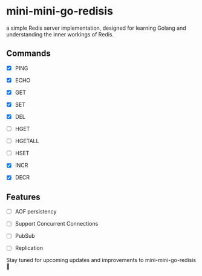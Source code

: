# mini-mini-go-redisis

a simple Redis server implementation, designed for learning Golang and understanding the inner workings of Redis.

## Commands
- [x] PING
- [x] ECHO
- [x] GET 
- [x] SET  
- [x] DEL

- [ ] HGET
- [ ] HGETALL
- [ ] HSET

- [x] INCR
- [x] DECR

## Features
- [ ] AOF persistency
- [ ] Support Concurrent Connections
- [ ] PubSub
- [ ] Replication


Stay tuned for upcoming updates and improvements to mini-mini-go-redisis :rocket: